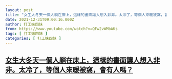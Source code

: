 ```yaml
---
layout: post
title: "女生大冬天一個人躺在床上，這樣的畫面讓人想入非非。太冷了，等個人來暖被窩，會有人嗎？"
date: 2021-12-31T09:00:16.000Z
author: 打工妹四妹
from: https://www.youtube.com/watch?v=QFw2vWMbAKs
tags: [ 打工妹四妹 ]
categories: [ 打工妹四妹 ]
---
```

<!--1640941216000-->
[女生大冬天一個人躺在床上，這樣的畫面讓人想入非非。太冷了，等個人來暖被窩，會有人嗎？](https://www.youtube.com/watch?v=QFw2vWMbAKs)
------

<div>

</div>
